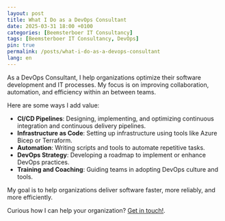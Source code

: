 ```yaml
---
layout: post
title: What I Do as a DevOps Consultant
date: 2025-03-31 18:00 +0100
categories: [Beemsterboer IT Consultancy]
tags: [Beemsterboer IT Consultancy, DevOps]
pin: true
permalink: /posts/what-i-do-as-a-devops-consultant
lang: en
---
```


As a DevOps Consultant, I help organizations optimize their software development and IT processes. My focus is on improving collaboration, automation, and efficiency within an between teams.

Here are some ways I add value:

- **CI/CD Pipelines**: Designing, implementing, and optimizing continuous integration and continuous delivery pipelines.
- **Infrastructure as Code**: Setting up infrastructure using tools like Azure Bicep or Terraform.
- **Automation**: Writing scripts and tools to automate repetitive tasks.
- **DevOps Strategy**: Developing a roadmap to implement or enhance DevOps practices.
- **Training and Coaching**: Guiding teams in adopting DevOps culture and tools.

My goal is to help organizations deliver software faster, more reliably, and more efficiently.

Curious how I can help your organization? [Get in touch!](mailto:info@mikebeemsterboer.nl).